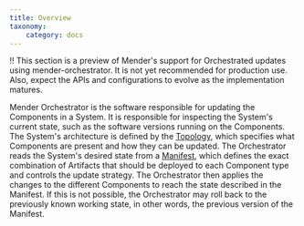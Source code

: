 ```yaml
---
title: Overview
taxonomy:
    category: docs
---
```


!! This section is a preview of Mender's support for Orchestrated updates using mender-orchestrator. It is not yet recommended for production use. Also, expect the APIs and configurations to evolve as the implementation matures.

Mender Orchestrator is the software responsible for updating the Components in a System.
It is responsible for inspecting the System's current state, such as the software versions running on the Components. The System's architecture is defined by the [Topology](../02.Topology/docs.md),
which specifies what Components are present and how they can be updated. The Orchestrator reads the System's desired state from a [Manifest](../03.Manifest/docs.md), which defines the exact combination
of Artifacts that should be deployed to each Component type and controls the update strategy. The Orchestrator then applies the changes to the different Components to reach the state described in the Manifest.
If this is not possible, the Orchestrator may roll back to the previously known working state, in other words, the previous version of the Manifest.
